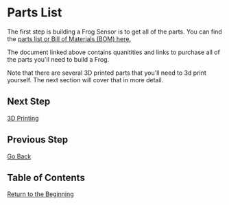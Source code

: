 # Parts List

The first step is building a Frog Sensor is to get all of the parts. You can find the [parts list or Bill of Materials (BOM) here.](https://docs.google.com/spreadsheets/d/1lsWCXFawsJNGc44bqFXWkpjHfIFZQEj5UceJV4AiuK0/edit#gid=0)

The document linked above contains quanitities and links to purchase all of the parts you'll need to build a Frog.

Note that there are several 3D printed parts that you'll need to 3d print yourself. The next section will cover that in more detail.

## Next Step
[3D Printing](2-3d-printing.md)

## Previous Step
[Go Back](0-start-here.md)

## Table of Contents
[Return to the Beginning](0-start-here.md)